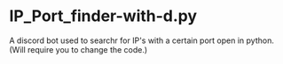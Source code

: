 # IP_Port_finder-with-d.py
A discord bot used to searchr for IP's with a certain port open in python. (Will require you to change the code.)
